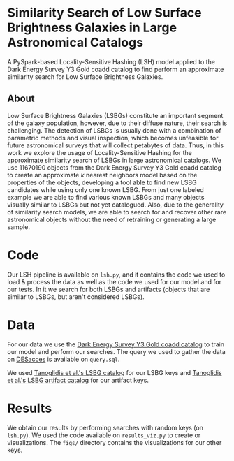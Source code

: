 # Similarity Search of Low Surface Brightness Galaxies in Large Astronomical Catalogs

A PySpark-based Locality-Sensitive Hashing (LSH) model applied to the Dark Energy Survey Y3 Gold coadd catalog to find perform an approximate similarity search for Low Surface Brightness Galaxies.

## About

Low Surface Brightness Galaxies (LSBGs) constitute an important segment of the galaxy population, however, due to their diffuse nature, their search is challenging. The detection of LSBGs is usually done with a combination of parametric methods and visual inspection, which becomes unfeasible for future astronomical surveys that will collect petabytes of data. Thus, in this work we explore the usage of Locality-Sensitive Hashing for the approximate similarity search of LSBGs in large astronomical catalogs. We use 11670190 objects from the Dark Energy Survey Y3 Gold coadd catalog to create an approximate $k$ nearest neighbors model based on the properties of the objects, developing a tool able to find new LSBG candidates while using only one known LSBG. From just one labeled example we are able to find various  known LSBGs and many objects visually similar to LSBGs but not yet catalogued. Also, due to the generality of similarity search models, we are able to search for and recover other rare astronomical objects without the need of retraining or generating a large sample.

# Code

Our LSH pipeline is available on `lsh.py`, and it contains the code we used to load & process the data as well as the code we used for our model and for our tests. In it we search for both LSBGs and artifacts (objects that are similar to LSBGs, but aren't considered LSBGs).

# Data

For our data we use the [Dark Energy Survey Y3 Gold coadd catalog](https://des.ncsa.illinois.edu/releases/y3a2/Y3gold) to train our model and perform our searches. The query we used to gather the data on [DESacces](https://des.ncsa.illinois.edu/desaccess/) is available on `query.sql`.

We used [Tanoglidis et al.'s LSBG catalog](https://iopscience.iop.org/article/10.3847/1538-4365/abca89) for our LSBG keys and [Tanoglidis et al.'s LSBG artifact catalog](https://www.sciencedirect.com/science/article/pii/S2213133721000238?via%3Dihub) for our artifact keys.

# Results

We obtain our results by performing searches with random keys (on `lsh.py`). We used the code available on `results_viz.py` to create or visualizations. The `figs/` directory contains the visualizations for our other keys.  

